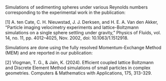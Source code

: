 Simulations of sedimenting spheres under various Reynolds numbers corresponding
to the experimental work in the publication:

[1] A. ten Cate, C. H. Nieuwstad, J. J. Derksen, and H. E. A. Van den Akker,
“Particle imaging velocimetry experiments and lattice-Boltzmann simulations on
a single sphere settling under gravity,” Physics of Fluids, vol. 14, no. 11,
pp. 4012–4025, Nov. 2002, doi: 10.1063/1.1512918.

Simulations are done using the fully resolved Momentum-Exchange Method (MEM)
and are reported in our publication:

[2] Vlogman, T. G., & Jain, K. (2024). Efficient coupled lattice Boltzmann and
Discrete Element Method simulations of small particles in complex geometries.
Computers & Mathematics with Applications, 175, 313-329.
